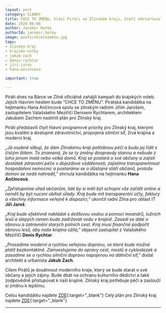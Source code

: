 ```yaml
---
layout: post
category: CLANKY
title: CHCE TO ZMĚNU, hlásí Piráti ve Zlínském kraji, kteří odstartovali krajskou kampaň s ambicemi vyhrát
date: 2020-06-08
author: Jaromír Horký
authorId: jaromir.horky
image: posts/chcetozmenu.jpg
tags: 
- zlinsky-kraj 
- krajske-volby 
- jakub-zach 
- denis-rychtar 
- jiri-jaros 
- hana-ancincova

important: true

---
```


Piráti dnes na Bárce ve Zlíně oficiálně zahájili kampaň do krajských voleb. Jejich hlavním heslem bude “CHCE TO ZMĚNU”. Pirátská kandidátka na hejtmanku Hana Ančincová spolu se zlínským radním Jiřím Jarošem, zastupitelem Valašského Meziříčí Denisem Rychtarem, architektem Jakubem Zachem nastínili plán pro Zlínský kraj.

Piráti představili čtyři hlavní programové priority pro Zlínský kraj, kterými jsou kvalitní a dostupné zdravotnictví, propojená silniční síť, živá krajina a moderní kraj.  

*„Já osobně slibuji, že dám Zlínskému kraji potřebnou péči a budu jej řídit s čistým štítem. To znamená, že se ty změny doopravdy stanou a nebude z toho jenom malá nebo velká domů. Kraj se postará o své občany a zajistí dostatek zdravotní péče v dojezdové vzdálenosti, zajistíme transparentnost hospodaření nemocnic a postaráme se o důstojné stáří občanů, protože domov se nedá nahradit,”* shrnula kandidátka na hejtmanku **Hana Ančincová**.

*„Zpřístupníme úřad občanům, lidé by si měli být schopni vše zařídit online a neměli by být nuceni obíhat úřady. Kraj bude mít transparentní účty, faktury a všechny informace veřejně k dispozici,”* ukončil radní Zlína pro oblast IT **Jiří Jaroš**.

*„Kraj bude efektivně nakládat s dešťovou vodou a pomocí meandrů, lužních lesů a slepých ramen bude zadržovat vodu v krajině. Zasadí se dále o obnovu a zatravnění starých polních cest. Kraj musí finančně podpořit obnovu lesů, aby naše krajina ožila,”* objasnil zastupitel z Valašského Meziříčí **Denis Rychtar**.

*„Prosadíme moderní a rychlou veřejnou dopravu, ve které bude možné platit bezkontaktně. Zainvestujeme do opravy cest, mostů a cyklostezek a zasadíme se o rychlou silniční dopravu napojenou na dálniční síť,”* dodal architekt a urbanista **Jakub Zach**.

Cílem Pirátů je dosáhnout moderního kraje, který se bude starat o své občany a jejich zájmy. Bude dbát na ochranu kulturního dědictví a také zodpovědně přistupovat k naší krajině. Zlínský kraj potřebuje péči a zaslouží si změnu k lepšímu.

Celou kandidátku najdete [ZDE](https://zlinsky.pirati.cz/krajske-volby/kandidati.html){:target="_blank"}
Celý plán pro Zlínský kraj najdete [ZDE](https://zlinsky.pirati.cz/krajske-volby/program.html){:target="_blank"}

---
